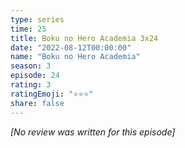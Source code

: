 ```yaml
---
type: series
time: 25
title: Boku no Hero Academia 3x24
date: "2022-08-12T00:00:00"
name: "Boku no Hero Academia"
season: 3
episode: 24
rating: 3
ratingEmoji: "⭐️⭐️⭐️"
share: false
---
```


*[No review was written for this episode]*
